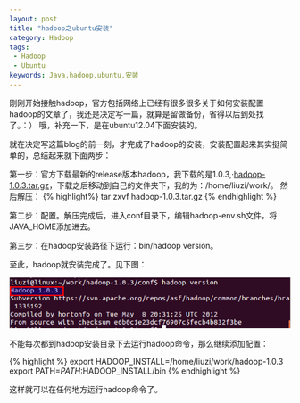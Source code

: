 ```yaml
---
layout: post
title: "hadoop之ubuntu安装"
category: Hadoop
tags:
 - Hadoop
 - Ubuntu
keywords: Java,hadoop,ubuntu,安装
---
```


刚刚开始接触hadoop，官方包括网络上已经有很多很多关于如何安装配置hadoop的文章了，我还是决定写一篇，就算是留做备份，省得以后到处找了。：） 哦，补充一下，是在ubuntu12.04下面安装的。

就在决定写这篇blog的前一刻，才完成了hadoop的安装，安装配置起来其实挺简单的，总结起来就下面两步：

  第一步：官方下载最新的release版本hadoop，我下载的是1.0.3,·[hadoop-1.0.3.tar.gz](http://mirror.bit.edu.cn/apache/hadoop/common/hadoop-1.0.3/hadoop-1.0.3.tar.gz)，下载之后移动到自己的文件夹下，我的为：/home/liuzi/work/。
  然后解压：
  {% highlight%}
    tar zxvf hadoop-1.0.3.tar.gz 
  {% endhighlight %}

  第二步：配置。解压完成后，进入conf目录下，编辑hadoop-env.sh文件，将JAVA_HOME添加进去。

  第三步：在hadoop安装路径下运行：bin/hadoop version。

至此，hadoop就安装完成了。见下图：

<div class='center' >
  <img src="/post_images/2012/09/hadoop-version.png">
</div>

不能每次都到hadoop安装目录下去运行hadoop命令，那么继续添加配置：

{% highlight %}
   export HADOOP_INSTALL=/home/liuzi/work/hadoop-1.0.3
   export PATH=$PATH:$HADOOP_INSTALL/bin
{% endhighlight %}

这样就可以在任何地方运行hadoop命令了。